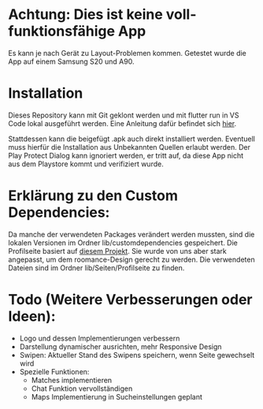 # Achtung: Dies ist keine voll-funktionsfähige App
Es kann je nach Gerät zu Layout-Problemen kommen. Getestet wurde die App auf einem Samsung S20 und A90.

# Installation
Dieses Repository kann mit Git geklont werden und mit flutter run in VS Code lokal ausgeführt werden. Eine Anleitung dafür befindet sich [hier](https://docs.flutter.dev/get-started/install).

Stattdessen kann die beigefügt .apk auch direkt installiert werden. Eventuell muss hierfür die Installation aus Unbekannten Quellen erlaubt werden. Der Play Protect Dialog kann ignoriert werden, er tritt auf, da diese App nicht aus dem Playstore kommt und verifiziert wurde.

# Erklärung zu den Custom Dependencies:
Da manche der verwendeten Packages verändert werden mussten, 
sind die lokalen Versionen im Ordner lib/customdependencies gespeichert. 
Die Profilseite basiert auf [diesem Projekt](https://github.com/ilagazo/Flutter_UserProfile). Sie wurde von uns aber stark angepasst, um dem roomance-Design gerecht zu werden. Die verwendeten Dateien sind im Ordner lib/Seiten/Profilseite zu finden.

# Todo (Weitere Verbesserungen oder Ideen):
- Logo und dessen Implementierungen verbessern
- Darstellung dynamischer ausrichten, mehr Responsive Design
- Swipen: Aktueller Stand des Swipens speichern, wenn Seite gewechselt wird
- Spezielle Funktionen: 
    - Matches implementieren
    - Chat Funktion vervollständigen
    - Maps Implementierung in Sucheinstellungen geplant